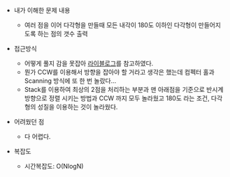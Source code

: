 - 내가 이해한 문제 내용
	- 여러 점을 이어 다각형을 만들때 모든 내각이 180도 이하인 다각형이 만들어지도록 하는 점의 갯수 출력


- 접근방식 
	-  어떻게 풀지 감을 못잡아 [라이블로그](http://blog.naver.com/PostView.nhn?blogId=kks227&logNo=220857597424&parentCategoryNo=&categoryNo=299&viewDate=&isShowPopularPosts=false&from=postList)를 참고하였다.
	- 뭔가 CCW를 이용해서 방향을 잡아야 할 거라고 생각은 했는데 컴펙터 홀과 Scanning 방식에 또 한 번 놀랐다...
	- Stack를 이용하여 최상의 2점을 처리하는 부분과 맨 아래점을 기준으로 반시계 방향으로 정렬 시키는 방법과 CCW 까지 모두 놀라웠고 180도 라는 조건, 다각형의 성질을 이용하는 것이 놀라웠다. 
 

- 어려웠던 점
	- 다 어렵다.

	
- 복잡도
	- 시간복잡도: O(NlogN)
